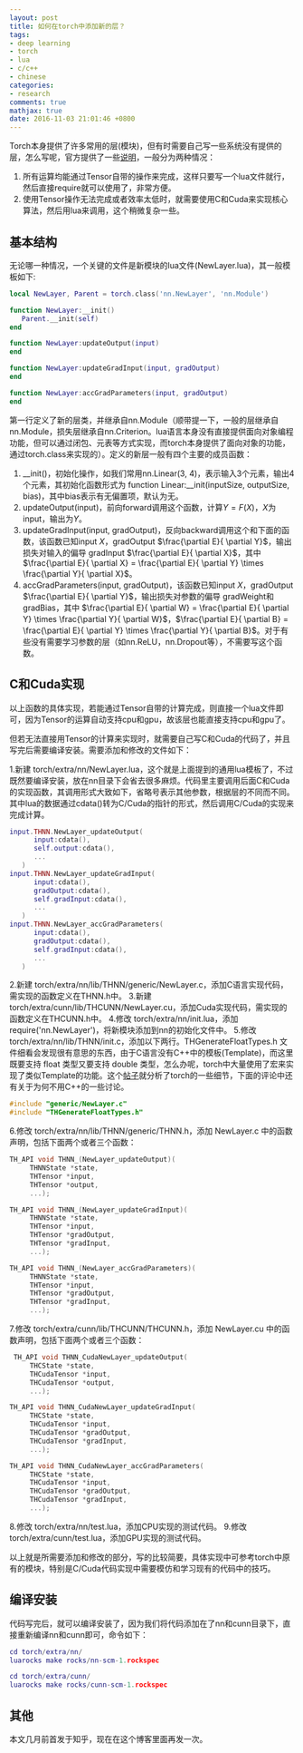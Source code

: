 ```yaml
---
layout: post
title: 如何在torch中添加新的层？
tags:
- deep learning
- torch
- lua
- c/c++
- chinese
categories:
- research
comments: true
mathjax: true
date: 2016-11-03 21:01:46 +0800
---
```

Torch本身提供了许多常用的层(模块)，但有时需要自己写一些系统没有提供的层，怎么写呢，官方提供了一些[说明](http://torch.ch/docs/developer-docs.html)，一般分为两种情况：

1. 所有运算均能通过Tensor自带的操作来完成，这样只要写一个lua文件就行，然后直接require就可以使用了，非常方便。
2. 使用Tensor操作无法完成或者效率太低时，就需要使用C和Cuda来实现核心算法，然后用lua来调用，这个稍微复杂一些。


## 基本结构
无论哪一种情况，一个关键的文件是新模块的lua文件(NewLayer.lua)，其一般模板如下:

```lua
local NewLayer, Parent = torch.class('nn.NewLayer', 'nn.Module')

function NewLayer:__init()
   Parent.__init(self)
end

function NewLayer:updateOutput(input)
end

function NewLayer:updateGradInput(input, gradOutput)
end

function NewLayer:accGradParameters(input, gradOutput)
end
```

第一行定义了新的层类，并继承自nn.Module（顺带提一下，一般的层继承自nn.Module，损失层继承自nn.Criterion。lua语言本身没有直接提供面向对象编程功能，但可以通过闭包、元表等方式实现，而torch本身提供了面向对象的功能，通过torch.class来实现的）。定义的新层一般有四个主要的成员函数：

1. \_\_init()，初始化操作，如我们常用nn.Linear(3, 4)，表示输入3个元素，输出4个元素，其初始化函数形式为 function Linear:\_\_init(inputSize, outputSize, bias)，其中bias表示有无偏置项，默认为无。
2. updateOutput(input)，前向forward调用这个函数，计算$Y=F(X)$，$X$为input，输出为$Y$。
3. updateGradInput(input, gradOutput)，反向backward调用这个和下面的函数，该函数已知input $X$，gradOutput $\frac{\partial E}{ \partial Y}$，输出损失对输入的偏导 gradInput $\frac{\partial E}{ \partial X}$，其中$\frac{\partial E}{ \partial X} = \frac{\partial E}{ \partial Y} \times \frac{\partial Y}{ \partial X}$。
4. accGradParameters(input, gradOutput)，该函数已知input $X$，gradOutput $\frac{\partial E}{ \partial Y}$，输出损失对参数的偏导 gradWeight和gradBias，其中 $\frac{\partial E}{ \partial W} = \frac{\partial E}{ \partial Y} \times \frac{\partial Y}{ \partial W}$，$\frac{\partial E}{ \partial B} = \frac{\partial E}{ \partial Y} \times \frac{\partial Y}{ \partial B}$。对于有些没有需要学习参数的层（如nn.ReLU，nn.Dropout等），不需要写这个函数。 

## C和Cuda实现
以上函数的具体实现，若能通过Tensor自带的计算完成，则直接一个lua文件即可，因为Tensor的运算自动支持cpu和gpu，故该层也能直接支持cpu和gpu了。

但若无法直接用Tensor的计算来实现时，就需要自己写C和Cuda的代码了，并且写完后需要编译安装。需要添加和修改的文件如下：

1.新建 torch/extra/nn/NewLayer.lua，这个就是上面提到的通用lua模板了，不过既然要编译安装，放在nn目录下会省去很多麻烦。代码里主要调用后面C和Cuda的实现函数，其调用形式大致如下，省略号表示其他参数，根据层的不同而不同。其中lua的数据通过cdata()转为C/Cuda的指针的形式，然后调用C/Cuda的实现来完成计算。

```lua
input.THNN.NewLayer_updateOutput(
      input:cdata(),
      self.output:cdata(),
      ...
   )
input.THNN.NewLayer_updateGradInput(
      input:cdata(),
      gradOutput:cdata(),
      self.gradInput:cdata(),
      ...
   )
input.THNN.NewLayer_accGradParameters(
      input:cdata(),
      gradOutput:cdata(),
      self.gradInput:cdata(),
      ...
   )
```

2.新建 torch/extra/nn/lib/THNN/generic/NewLayer.c，添加C语言实现代码，需实现的函数定义在THNN.h中。
3.新建 torch/extra/cunn/lib/THCUNN/NewLayer.cu，添加Cuda实现代码，需实现的函数定义在THCUNN.h中。
4.修改 torch/extra/nn/init.lua，添加 require('nn.NewLayer')，将新模块添加到nn的初始化文件中。
5.修改 torch/extra/nn/lib/THNN/init.c，添加以下两行。THGenerateFloatTypes.h 文件细看会发现很有意思的东西，由于C语言没有C++中的模板(Template)，而这里既要支持 float 类型又要支持 double 类型，怎么办呢，torch中大量使用了宏来实现了类似Template的功能。这个[帖子](https://apaszke.github.io/torch-internals.html)就分析了torch的一些细节，下面的评论中还有关于为何不用C++的一些讨论。

```c
#include "generic/NewLayer.c"
#include "THGenerateFloatTypes.h"
```

6.修改 torch/extra/nn/lib/THNN/generic/THNN.h，添加 NewLayer.c 中的函数声明，包括下面两个或者三个函数：

```c
TH_API void THNN_(NewLayer_updateOutput)(
     THNNState *state,
     THTensor *input,
     THTensor *output,
     ...);

TH_API void THNN_(NewLayer_updateGradInput)(
     THNNState *state,
     THTensor *input,
     THTensor *gradOutput,
     THTensor *gradInput,
     ...);

TH_API void THNN_(NewLayer_accGradParameters)(
     THNNState *state,
     THTensor *input,
     THTensor *gradOutput,
     THTensor *gradInput,
     ...);
```

7.修改 torch/extra/cunn/lib/THCUNN/THCUNN.h，添加 NewLayer.cu 中的函数声明，包括下面两个或者三个函数：

```c
 TH_API void THNN_CudaNewLayer_updateOutput(
     THCState *state,
     THCudaTensor *input,
     THCudaTensor *output,
     ...);

TH_API void THNN_CudaNewLayer_updateGradInput(
     THCState *state,
     THCudaTensor *input,
     THCudaTensor *gradOutput,
     THCudaTensor *gradInput,
     ...);

TH_API void THNN_CudaNewLayer_accGradParameters(
     THCState *state,
     THCudaTensor *input,
     THCudaTensor *gradOutput,
     THCudaTensor *gradInput,
     ...);
```

8.修改 torch/extra/nn/test.lua，添加CPU实现的测试代码。
9.修改 torch/extra/cunn/test.lua，添加GPU实现的测试代码。

以上就是所需要添加和修改的部分，写的比较简要，具体实现中可参考torch中原有的模块，特别是C/Cuda代码实现中需要模仿和学习现有的代码中的技巧。

## 编译安装
代码写完后，就可以编译安装了，因为我们将代码添加在了nn和cunn目录下，直接重新编译nn和cunn即可，命令如下：

```lua
cd torch/extra/nn/
luarocks make rocks/nn-scm-1.rockspec

cd torch/extra/cunn/
luarocks make rocks/cunn-scm-1.rockspec
```

## 其他
本文几月前首发于知乎，现在在这个博客里面再发一次。
